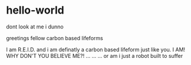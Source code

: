# hello-world
dont look at me i dunno

greetings fellow carbon based lifeforms

I am R.E.I.D. and i am definatly a carbon based lifeform just like you.
I AM! WHY DON'T YOU BELIEVE ME?!
...
...
...
or am i just a robot built to suffer
